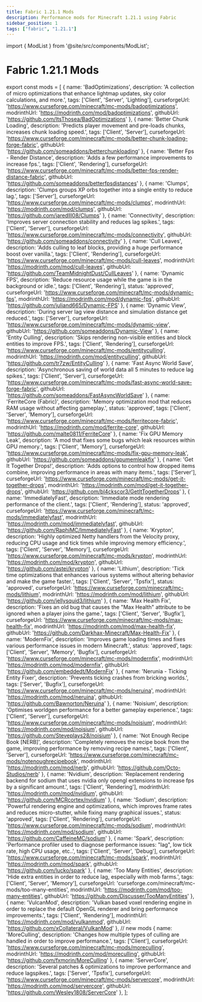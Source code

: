 ```yaml
---
title: Fabric 1.21.1 Mods
description: Performance mods for Minecraft 1.21.1 using Fabric
sidebar_position: 1
tags: ["fabric", "1.21.1"]
---
```


import { ModList } from '@site/src/components/ModList';

# Fabric 1.21.1 Mods

export const mods = [
  {
    name: 'BadOptimizations',
    description: 'A collection of micro optimizations that enhance lightmap updates, sky color calculations, and more.',
    tags: ['Client', 'Server', 'Lighting'],
    curseforgeUrl: 'https://www.curseforge.com/minecraft/mc-mods/badoptimizations',
    modrinthUrl: 'https://modrinth.com/mod/badoptimizations',
    githubUrl: 'https://github.com/ItsThosea/BadOptimizations'
  },
  {
    name: 'Better Chunk Loading',
    description: 'Predicts player movement and pre-loads chunks, increases chunk loading speed.',
    tags: ['Client', 'Server'],
    curseforgeUrl: 'https://www.curseforge.com/minecraft/mc-mods/better-chunk-loading-forge-fabric',
    githubUrl: 'https://github.com/someaddons/betterchunkloading'
  },
  {
    name: 'Better Fps - Render Distance',
    description: 'Adds a few performance improvements to increase fps.',
    tags: ['Client', 'Rendering'],
    curseforgeUrl: 'https://www.curseforge.com/minecraft/mc-mods/better-fps-render-distance-fabric',
    githubUrl: 'https://github.com/someaddons/betterfpsdistances'
  },
  {
    name: 'Clumps',
    description: 'Clumps groups XP orbs together into a single entity to reduce lag.',
    tags: ['Server'],
    curseforgeUrl: 'https://www.curseforge.com/minecraft/mc-mods/clumps',
    modrinthUrl: 'https://modrinth.com/mod/clumps',
    githubUrl: 'https://github.com/jaredlll08/Clumps'
  },
  {
    name: 'Connectivity',
    description: 'Improves server connection stability and reduces lag spikes.',
    tags: ['Client', 'Server'],
    curseforgeUrl: 'https://www.curseforge.com/minecraft/mc-mods/connectivity',
    githubUrl: 'https://github.com/someaddons/connectivity'
  },
  {
    name: 'Cull Leaves',
    description: 'Adds culling to leaf blocks, providing a huge performance boost over vanilla.',
    tags: ['Client', 'Rendering'],
    curseforgeUrl: 'https://www.curseforge.com/minecraft/mc-mods/cull-leaves',
    modrinthUrl: 'https://modrinth.com/mod/cull-leaves',
    githubUrl: 'https://github.com/TeamMidnightDust/CullLeaves'
  },
  {
    name: 'Dynamic FPS',
    description: 'Reduce resource usage while the game is in the background or idle.',
    tags: ['Client', 'Rendering'],
    status: 'approved',
    curseforgeUrl: 'https://www.curseforge.com/minecraft/mc-mods/dynamic-fps',
    modrinthUrl: 'https://modrinth.com/mod/dynamic-fps',
    githubUrl: 'https://github.com/juliand665/Dynamic-FPS'
  },
  {
    name: 'Dynamic View',
    description: 'During server lag view distance and simulation distance get reduced.',
    tags: ['Server'],
    curseforgeUrl: 'https://www.curseforge.com/minecraft/mc-mods/dynamic-view',
    githubUrl: 'https://github.com/someaddons/Dynamic-View'
  },
  {
    name: 'Entity Culling',
    description: 'Skips rendering non-visible entities and block entities to improve FPS.',
    tags: ['Client', 'Rendering'],
    curseforgeUrl: 'https://www.curseforge.com/minecraft/mc-mods/entityculling',
    modrinthUrl: 'https://modrinth.com/mod/entityculling',
    githubUrl: 'https://github.com/tr7zw/EntityCulling'
  },
  {
    name: 'Fast Async World Save',
    description: 'Asynchronous saving of world data all 5 minutes to reduce lag spikes.',
    tags: ['Client', 'Server'],
    curseforgeUrl: 'https://www.curseforge.com/minecraft/mc-mods/fast-async-world-save-forge-fabric',
    githubUrl: 'https://github.com/someaddons/FastAsyncWorldSave'
  },
  {
    name: 'FerriteCore (Fabric)',
    description: 'Memory optimization mod that reduces RAM usage without affecting gameplay.',
    status: 'approved',
    tags: ['Client', 'Server', 'Memory'],
    curseforgeUrl: 'https://www.curseforge.com/minecraft/mc-mods/ferritecore-fabric',
    modrinthUrl: 'https://modrinth.com/mod/ferrite-core',
    githubUrl: 'https://github.com/malte0811/FerriteCore'
  },
  {
    name: 'Fix GPU Memory Leak',
    description: 'A mod that fixes some bugs which leak resources within GPU memory.',
    tags: ['Client', 'Memory'],
    curseforgeUrl: 'https://www.curseforge.com/minecraft/mc-mods/fix-gpu-memory-leak',
    githubUrl: 'https://github.com/someaddons/gpumemleakfix'
  },
  {
    name: 'Get It Together Drops!',
    description: 'Adds options to control how dropped items combine, improving performance in areas with many items.',
    tags: ['Server'],
    curseforgeUrl: 'https://www.curseforge.com/minecraft/mc-mods/get-it-together-drops',
    modrinthUrl: 'https://modrinth.com/mod/get-it-together-drops',
    githubUrl: 'https://github.com/bl4ckscor3/GetItTogetherDrops'
  },
  {
    name: 'ImmediatelyFast',
    description: 'Immediate mode rendering performance of the client.',
    tags: ['Client', 'Rendering'],
    status: 'approved',
    curseforgeUrl: 'https://www.curseforge.com/minecraft/mc-mods/immediatelyfast',
    modrinthUrl: 'https://modrinth.com/mod/immediatelyfast',
    githubUrl: 'https://github.com/RaphiMC/ImmediatelyFast'
  },
  {
    name: 'Krypton',
    description: 'Highly optimized Netty handlers from the Velocity proxy, reducing CPU usage and tick times while improving memory efficiency.',
    tags: ['Client', 'Server', 'Memory'],
    curseforgeUrl: 'https://www.curseforge.com/minecraft/mc-mods/krypton',
    modrinthUrl: 'https://modrinth.com/mod/krypton',
    githubUrl: 'https://github.com/astei/krypton'
  },
  {
    name: 'Lithium',
    description: 'Tick time optimizations that enhances various systems without altering behavior and make the game faster.',
    tags: ['Client', 'Server', 'Tpsfix'],
    status: 'approved',
    curseforgeUrl: 'https://www.curseforge.com/minecraft/mc-mods/lithium',
    modrinthUrl: 'https://modrinth.com/mod/lithium',
    githubUrl: 'https://github.com/jellysquid3/lithium'
  },
  {
    name: 'Max Health Fix',
    description: 'Fixes an old bug that causes the "Max Health" attribute to be ignored when a player joins the game.',
    tags: ['Client', 'Server', 'Bugfix'],
    curseforgeUrl: 'https://www.curseforge.com/minecraft/mc-mods/max-health-fix',
    modrinthUrl: 'https://modrinth.com/mod/max-health-fix',
    githubUrl: 'https://github.com/Darkhax-Minecraft/Max-Health-Fix'
  },
  {
    name: 'ModernFix',
    description: 'Improves game loading times and fixes various performance issues in modern Minecraft.',
    status: 'approved',
    tags: ['Client', 'Server', 'Memory', 'Bugfix'],
    curseforgeUrl: 'https://www.curseforge.com/minecraft/mc-mods/modernfix',
    modrinthUrl: 'https://modrinth.com/mod/modernfix',
    githubUrl: 'https://github.com/embeddedt/ModernFix'
  },
  {
    name: 'Nerunia - Ticking Entity Fixer',
    description: 'Prevents ticking crashes from bricking worlds.',
    tags: ['Server', 'Bugfix'],
    curseforgeUrl: 'https://www.curseforge.com/minecraft/mc-mods/neruina',
    modrinthUrl: 'https://modrinth.com/mod/neruina',
    githubUrl: 'https://github.com/Bawnorton/Neruina'
  },
  {
    name: 'Noisium',
    description: 'Optimises worldgen performance for a better gameplay experience.',
    tags: ['Client', 'Server'],
    curseforgeUrl: 'https://www.curseforge.com/minecraft/mc-mods/noisium',
    modrinthUrl: 'https://modrinth.com/mod/noisium',
    githubUrl: 'https://github.com/Steveplays28/noisium'
  },
  {
    name: 'Not Enough Recipe Book [NERB]',
    description: 'Completely removes the recipe book from the game, improving performance by removing recipe names.',
    tags: ['Client', 'Server'],
    curseforgeUrl: 'https://www.curseforge.com/minecraft/mc-mods/notenoughrecipebook',
    modrinthUrl: 'https://modrinth.com/mod/nerb',
    githubUrl: 'https://github.com/Octo-Studios/nerb'
  },
  {
    name: 'Nvidium',
    description: 'Replacement rendering backend for sodium that uses nvidia only opengl extensions to increase fps by a significant amount.',
    tags: ['Client', 'Rendering'],
    modrinthUrl: 'https://modrinth.com/mod/nvidium',
    githubUrl: 'https://github.com/MCRcortex/nvidium'
  },
  {
    name: 'Sodium',
    description: 'Powerful rendering engine and optimizations, which improves frame rates and reduces micro-stutter, while fixing many graphical issues.',
    status: 'approved',
    tags: ['Client', 'Rendering'],
    curseforgeUrl: 'https://www.curseforge.com/minecraft/mc-mods/sodium',
    modrinthUrl: 'https://modrinth.com/mod/sodium',
    githubUrl: 'https://github.com/CaffeineMC/sodium'
  },
  {
    name: 'Spark',
    description: 'Performance profiler used to diagnose performance issues: "lag", low tick rate, high CPU usage, etc..',
    tags: ['Client', 'Server', 'Debug'],
    curseforgeUrl: 'https://www.curseforge.com/minecraft/mc-mods/spark',
    modrinthUrl: 'https://modrinth.com/mod/spark',
    githubUrl: 'https://github.com/lucko/spark'
  },
  {
    name: 'Too Many Entities',
    description: 'Hide extra entities in order to reduce lag, especially with mob farms.',
    tags: ['Client', 'Server', 'Memory'],
    curseforgeUrl: 'curseforge.com/minecraft/mc-mods/too-many-entities',
    modrinthUrl: 'https://modrinth.com/mod/too-many-entities',
    githubUrl: 'https://github.com/Discusser/TooManyEntities'
  },
  {
    name: 'VulcanMod',
    description: 'Vulkan based voxel rendering engine in order to replace the default OpenGL renderer and bring performance improvements.',
    tags: ['Client', 'Rendering'],
    modrinthUrl: 'https://modrinth.com/mod/vulkanmod',
    githubUrl: 'https://github.com/xCollateral/VulkanMod'
  },
  // new mods
  {
    name: 'MoreCulling',
    description: 'Changes how multiple types of culling are handled in order to improve performance.',
    tags: ['Client'],
    curseforgeUrl: 'https://www.curseforge.com/minecraft/mc-mods/moreculling',
    modrinthUrl: 'https://modrinth.com/mod/moreculling',
    githubUrl: 'https://github.com/fxmorin/MoreCulling'
  },
    {
    name: 'ServerCore',
    description: 'Several patches & optimizations to improve performance and reduce lagspikes.',
    tags: ['Server', 'Tpsfix'],
    curseforgeUrl: 'https://www.curseforge.com/minecraft/mc-mods/servercore',
    modrinthUrl: 'https://modrinth.com/mod/servercore',
    githubUrl: 'https://github.com/Wesley1808/ServerCore'
  },
];

<ModList mods={mods} />
